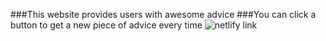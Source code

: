 ###This website provides users with awesome advice
###You can click a button to get a new piece of advice every time
![netlify link]()